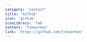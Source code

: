 ```yaml
---
category: 'contact'
title: 'Github'
icon: 'github'
iconLibrary: 'fab'
content: 'tshearman'
link: 'https://github.com/tshearman'
---
```

